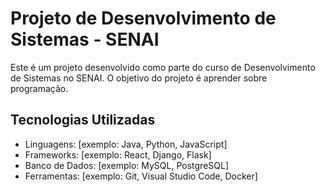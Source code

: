 # Projeto de Desenvolvimento de Sistemas - SENAI

Este é um projeto desenvolvido como parte do curso de Desenvolvimento de Sistemas no SENAI. O objetivo do projeto é aprender sobre programação.

## Tecnologias Utilizadas

- Linguagens: [exemplo: Java, Python, JavaScript]
- Frameworks: [exemplo: React, Django, Flask]
- Banco de Dados: [exemplo: MySQL, PostgreSQL]
- Ferramentas: [exemplo: Git, Visual Studio Code, Docker]


